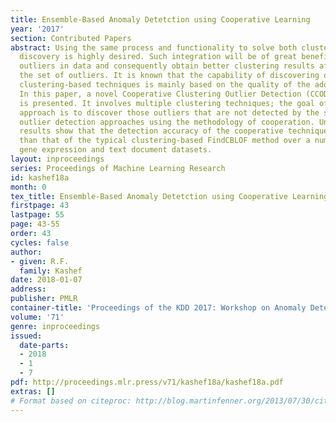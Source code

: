 ```yaml
---
title: Ensemble-Based Anomaly Detetction using Cooperative Learning
year: '2017'
section: Contributed Papers
abstract: Using the same process and functionality to solve both clustering and outlier
  discovery is highly desired. Such integration will be of great benefit to discover
  outliers in data and consequently obtain better clustering results after eliminating
  the set of outliers. It is known that the capability of discovering outliers using
  clustering-based techniques is mainly based on the quality of the adopted clustering.
  In this paper, a novel Cooperative Clustering Outlier Detection (CCOD) algorithm
  is presented. It involves multiple clustering techniques; the goal of the cooperative
  approach is to discover those outliers that are not detected by the single clustering-based
  outlier detection approaches using the methodology of cooperation. Undertaken experimental
  results show that the detection accuracy of the cooperative technique is better
  than that of the typical clustering-based FindCBLOF method over a number of artificial,
  gene expression and text document datasets.
layout: inproceedings
series: Proceedings of Machine Learning Research
id: kashef18a
month: 0
tex_title: Ensemble-Based Anomaly Detetction using Cooperative Learning
firstpage: 43
lastpage: 55
page: 43-55
order: 43
cycles: false
author:
- given: R.F.
  family: Kashef
date: 2018-01-07
address: 
publisher: PMLR
container-title: 'Proceedings of the KDD 2017: Workshop on Anomaly Detection in Finance'
volume: '71'
genre: inproceedings
issued:
  date-parts:
  - 2018
  - 1
  - 7
pdf: http://proceedings.mlr.press/v71/kashef18a/kashef18a.pdf
extras: []
# Format based on citeproc: http://blog.martinfenner.org/2013/07/30/citeproc-yaml-for-bibliographies/
---
```

